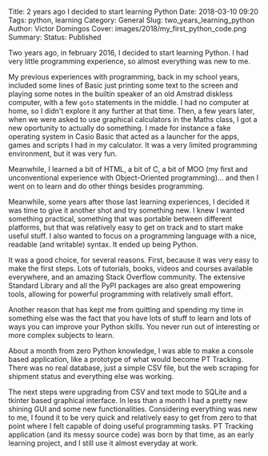 Title: 2 years ago I decided to start learning Python
Date: 2018-03-10 09:20
Tags: python, learning
Category: General
Slug: two_years_learning_python
Author: Victor Domingos
Cover: images/2018/my_first_python_code.png
Summary:
Status: Published

Two years ago, in february 2016, I decided to start learning Python. I had very little programming experience, so almost everything was new to me.

My previous experiences with programming, back in my school years, included some lines of Basic just printing some text to the screen and playing some notes in the builtin speaker of an old Amstrad diskless computer, with a few `goto` statements in the middle. I had no computer at home, so I didn't explore it any further at that time. Then, a few years later, when we were asked to use graphical calculators in the Maths class, I got a new oportunity to actually do something. I made for instance a fake operating system in Casio Basic that acted as a launcher for the apps, games and scripts I had in my calculator. It was a very limited programming environment, but it was very fun.

Meanwhile, I learned a bit of HTML, a bit of C, a bit of MOO (my first and unconventional experience with Object-Oriented programming)... and then I went on to learn and do other things besides programming.

Meanwhile, some years after those last learning experiences, I decided it was time to give it another shot and try something new. I knew I wanted something practical, something that was portable between different platforms, but that was relatively easy to get on track and to start make useful stuff. I also wanted to focus on a programming language with a nice, readable (and writable) syntax. It ended up being Python. 

It was a good choice, for several reasons. First, because it was very easy to make the first steps. Lots of tutorials, books, videos and courses available everywhere, and an amazing Stack Overflow community. The extensive Standard Library and all the PyPI packages are also great empowering tools, allowing for powerful programming with relatively small effort. 

Another reason that has kept me from quitting and spending my time in something else was the fact that you have lots of stuff to learn and lots of ways you can improve your Python skills. You never run out of interesting or more complex subjects to learn.

About a month from zero Python knowledge, I was able to make a console based application, like a prototype of what would become PT Tracking. There was no real database, just a simple CSV file, but the web scraping for shipment status and everything else was working.

The next steps were upgrading from CSV and text mode to SQLite and a tkinter based graphical interface. In less than a month I had a pretty new shining GUI and some new functionalities. Considering everything was new to me, I found it to be very quick and relatively easy to get from zero to that point where I felt capable of doing useful programming tasks. PT Tracking application (and its messy source code) was born by that time, as an early learning project, and I still use it almost everyday at work.
